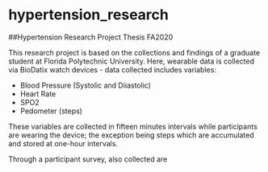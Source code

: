 # hypertension_research
##Hypertension Research Project Thesis FA2020

This research project is based on the collections and findings of a graduate student at Florida Polytechnic University. Here, wearable data is collected via
BioDatix watch devices - data collected includes variables:

* Blood Pressure (Systolic and Diiastolic)
* Heart Rate
* SPO2
* Pedometer (steps)

These variables are collected in fifteen minutes intervals while participants are wearing the device; the exception being steps which are accumulated and stored
at one-hour intervals.

Through a participant survey, also collected are 


